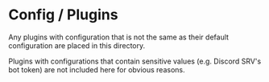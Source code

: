 # Config / Plugins

Any plugins with configuration that is not the same as their default configuration are placed in this directory.

Plugins with configurations that contain sensitive values (e.g. Discord SRV's bot token) are not included here for obvious reasons.
